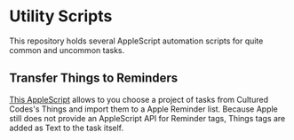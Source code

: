 # Utility Scripts

This repository holds several AppleScript automation scripts for quite common and uncommon tasks.

## Transfer Things to Reminders

[This AppleScript](https://github.com/zimmer-partners/Utility-Scripts/blob/master/Transfer%20Things%20to%20Reminders.applescript) allows to you choose a project of tasks from Cultured Codes's Things and import them to a Apple Reminder list. Because Apple still does not provide an AppleScript API for Reminder tags, Things tags are added as Text to the task itself.
